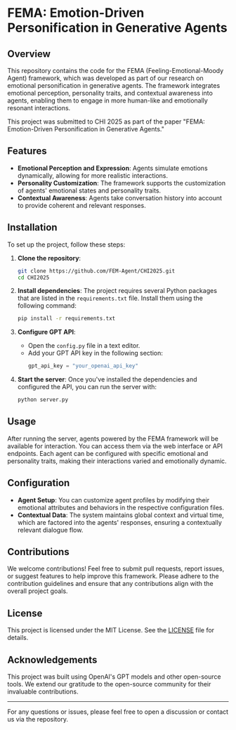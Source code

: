 # FEMA: Emotion-Driven Personification in Generative Agents

## Overview
This repository contains the code for the FEMA (Feeling-Emotional-Moody Agent) framework, which was developed as part of our research on emotional personification in generative agents. The framework integrates emotional perception, personality traits, and contextual awareness into agents, enabling them to engage in more human-like and emotionally resonant interactions.

This project was submitted to CHI 2025 as part of the paper "FEMA: Emotion-Driven Personification in Generative Agents."

## Features
- **Emotional Perception and Expression**: Agents simulate emotions dynamically, allowing for more realistic interactions.
- **Personality Customization**: The framework supports the customization of agents' emotional states and personality traits.
- **Contextual Awareness**: Agents take conversation history into account to provide coherent and relevant responses.

## Installation

To set up the project, follow these steps:

1. **Clone the repository**:
    ```bash
    git clone https://github.com/FEM-Agent/CHI2025.git
    cd CHI2025
    ```

2. **Install dependencies**:
    The project requires several Python packages that are listed in the `requirements.txt` file. Install them using the following command:
    ```bash
    pip install -r requirements.txt
    ```

3. **Configure GPT API**:
    - Open the `config.py` file in a text editor.
    - Add your GPT API key in the following section:
      ```python
      gpt_api_key = "your_openai_api_key"
      ```

4. **Start the server**:
    Once you've installed the dependencies and configured the API, you can run the server with:
    ```bash
    python server.py
    ```

## Usage
After running the server, agents powered by the FEMA framework will be available for interaction. You can access them via the web interface or API endpoints. Each agent can be configured with specific emotional and personality traits, making their interactions varied and emotionally dynamic.

## Configuration
- **Agent Setup**: You can customize agent profiles by modifying their emotional attributes and behaviors in the respective configuration files.
- **Contextual Data**: The system maintains global context and virtual time, which are factored into the agents' responses, ensuring a contextually relevant dialogue flow.

## Contributions
We welcome contributions! Feel free to submit pull requests, report issues, or suggest features to help improve this framework. Please adhere to the contribution guidelines and ensure that any contributions align with the overall project goals.

## License
This project is licensed under the MIT License. See the [LICENSE](https://github.com/FEM-Agent/CHI2025/blob/main/LICENSE) file for details.

## Acknowledgements
This project was built using OpenAI's GPT models and other open-source tools. We extend our gratitude to the open-source community for their invaluable contributions.

---

For any questions or issues, please feel free to open a discussion or contact us via the repository.
